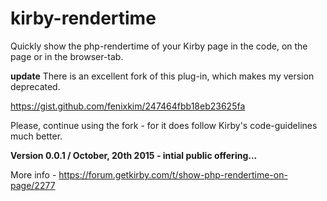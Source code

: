 # kirby-rendertime

Quickly show the php-rendertime of your Kirby page in the code, on the page or in the browser-tab.

**update** There is an excellent fork of this plug-in, which makes my version deprecated.

https://gist.github.com/fenixkim/247464fbb18eb23625fa

Please, continue using the fork - for it does follow Kirby's code-guidelines much better.

**Version 0.0.1 / October, 20th 2015 - intial public offering...**

More info - https://forum.getkirby.com/t/show-php-rendertime-on-page/2277
